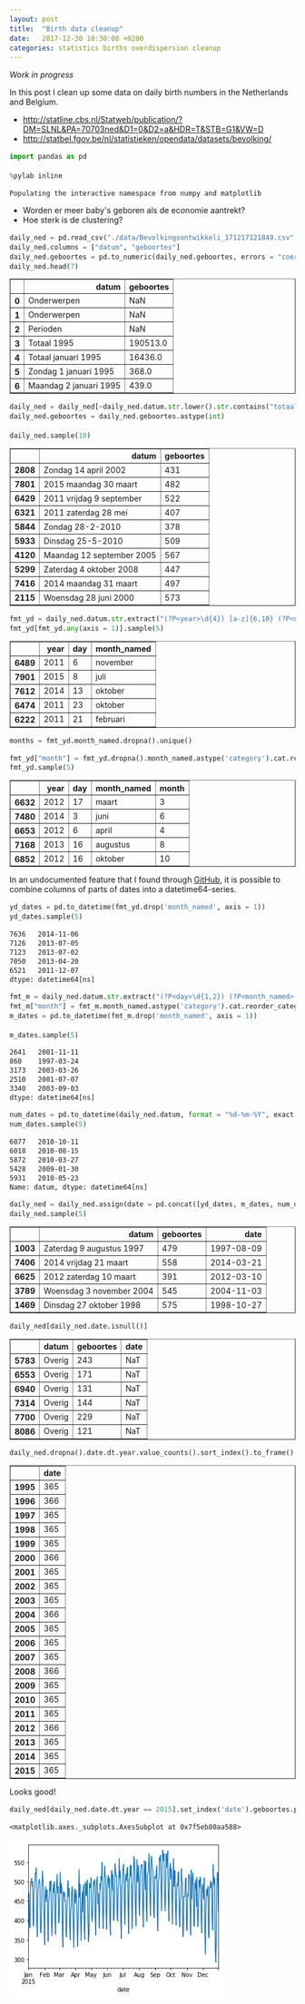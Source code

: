 ```yaml
---
layout: post
title:  "Birth data cleanup"
date:   2017-12-30 10:30:00 +0200
categories: statistics births overdispersion cleanup
---
```


_Work in progress_

In this post I clean up some data on daily birth numbers in the Netherlands and Belgium. 

* http://statline.cbs.nl/Statweb/publication/?DM=SLNL&PA=70703ned&D1=0&D2=a&HDR=T&STB=G1&VW=D
* http://statbel.fgov.be/nl/statistieken/opendata/datasets/bevolking/


```python
import pandas as pd

%pylab inline
```

    Populating the interactive namespace from numpy and matplotlib


* Worden er meer baby's geboren als de economie aantrekt?
* Hoe sterk is de clustering?


```python
daily_ned = pd.read_csv("./data/Bevolkingsontwikkeli_171217121849.csv", encoding="latin-1", delimiter=";").reset_index()
daily_ned.columns = ["datum", "geboortes"]
daily_ned.geboortes = pd.to_numeric(daily_ned.geboortes, errors = "coerce")
daily_ned.head(7)
```




<div>
<style>
    .dataframe thead tr:only-child th {
        text-align: right;
    }

    .dataframe thead th {
        text-align: left;
    }

    .dataframe tbody tr th {
        vertical-align: top;
    }
</style>
<table border="1" class="dataframe">
  <thead>
    <tr style="text-align: right;">
      <th></th>
      <th>datum</th>
      <th>geboortes</th>
    </tr>
  </thead>
  <tbody>
    <tr>
      <th>0</th>
      <td>Onderwerpen</td>
      <td>NaN</td>
    </tr>
    <tr>
      <th>1</th>
      <td>Onderwerpen</td>
      <td>NaN</td>
    </tr>
    <tr>
      <th>2</th>
      <td>Perioden</td>
      <td>NaN</td>
    </tr>
    <tr>
      <th>3</th>
      <td>Totaal 1995</td>
      <td>190513.0</td>
    </tr>
    <tr>
      <th>4</th>
      <td>Totaal januari 1995</td>
      <td>16436.0</td>
    </tr>
    <tr>
      <th>5</th>
      <td>Zondag 1 januari 1995</td>
      <td>368.0</td>
    </tr>
    <tr>
      <th>6</th>
      <td>Maandag 2 januari 1995</td>
      <td>439.0</td>
    </tr>
  </tbody>
</table>
</div>




```python
daily_ned = daily_ned[~daily_ned.datum.str.lower().str.contains("totaal")].dropna()
daily_ned.geboortes = daily_ned.geboortes.astype(int)

daily_ned.sample(10)
```




<div>
<style>
    .dataframe thead tr:only-child th {
        text-align: right;
    }

    .dataframe thead th {
        text-align: left;
    }

    .dataframe tbody tr th {
        vertical-align: top;
    }
</style>
<table border="1" class="dataframe">
  <thead>
    <tr style="text-align: right;">
      <th></th>
      <th>datum</th>
      <th>geboortes</th>
    </tr>
  </thead>
  <tbody>
    <tr>
      <th>2808</th>
      <td>Zondag 14 april 2002</td>
      <td>431</td>
    </tr>
    <tr>
      <th>7801</th>
      <td>2015 maandag 30 maart</td>
      <td>482</td>
    </tr>
    <tr>
      <th>6429</th>
      <td>2011 vrijdag 9 september</td>
      <td>522</td>
    </tr>
    <tr>
      <th>6321</th>
      <td>2011 zaterdag 28 mei</td>
      <td>407</td>
    </tr>
    <tr>
      <th>5844</th>
      <td>Zondag   28-2-2010</td>
      <td>378</td>
    </tr>
    <tr>
      <th>5933</th>
      <td>Dinsdag    25-5-2010</td>
      <td>509</td>
    </tr>
    <tr>
      <th>4120</th>
      <td>Maandag 12 september 2005</td>
      <td>567</td>
    </tr>
    <tr>
      <th>5299</th>
      <td>Zaterdag 4 oktober 2008</td>
      <td>447</td>
    </tr>
    <tr>
      <th>7416</th>
      <td>2014 maandag 31 maart</td>
      <td>497</td>
    </tr>
    <tr>
      <th>2115</th>
      <td>Woensdag 28 juni 2000</td>
      <td>573</td>
    </tr>
  </tbody>
</table>
</div>




```python
fmt_yd = daily_ned.datum.str.extract("(?P<year>\d{4}) [a-z]{6,10} (?P<day>\d{1,2}) (?P<month_named>[a-z]{3,11})", expand = True).dropna()
fmt_yd[fmt_yd.any(axis = 1)].sample(5)
```




<div>
<style>
    .dataframe thead tr:only-child th {
        text-align: right;
    }

    .dataframe thead th {
        text-align: left;
    }

    .dataframe tbody tr th {
        vertical-align: top;
    }
</style>
<table border="1" class="dataframe">
  <thead>
    <tr style="text-align: right;">
      <th></th>
      <th>year</th>
      <th>day</th>
      <th>month_named</th>
    </tr>
  </thead>
  <tbody>
    <tr>
      <th>6489</th>
      <td>2011</td>
      <td>6</td>
      <td>november</td>
    </tr>
    <tr>
      <th>7901</th>
      <td>2015</td>
      <td>8</td>
      <td>juli</td>
    </tr>
    <tr>
      <th>7612</th>
      <td>2014</td>
      <td>13</td>
      <td>oktober</td>
    </tr>
    <tr>
      <th>6474</th>
      <td>2011</td>
      <td>23</td>
      <td>oktober</td>
    </tr>
    <tr>
      <th>6222</th>
      <td>2011</td>
      <td>21</td>
      <td>februari</td>
    </tr>
  </tbody>
</table>
</div>




```python
months = fmt_yd.month_named.dropna().unique()
```


```python
fmt_yd["month"] = fmt_yd.dropna().month_named.astype('category').cat.reorder_categories(months).cat.codes + 1
fmt_yd.sample(5)
```




<div>
<style>
    .dataframe thead tr:only-child th {
        text-align: right;
    }

    .dataframe thead th {
        text-align: left;
    }

    .dataframe tbody tr th {
        vertical-align: top;
    }
</style>
<table border="1" class="dataframe">
  <thead>
    <tr style="text-align: right;">
      <th></th>
      <th>year</th>
      <th>day</th>
      <th>month_named</th>
      <th>month</th>
    </tr>
  </thead>
  <tbody>
    <tr>
      <th>6632</th>
      <td>2012</td>
      <td>17</td>
      <td>maart</td>
      <td>3</td>
    </tr>
    <tr>
      <th>7480</th>
      <td>2014</td>
      <td>3</td>
      <td>juni</td>
      <td>6</td>
    </tr>
    <tr>
      <th>6653</th>
      <td>2012</td>
      <td>6</td>
      <td>april</td>
      <td>4</td>
    </tr>
    <tr>
      <th>7168</th>
      <td>2013</td>
      <td>16</td>
      <td>augustus</td>
      <td>8</td>
    </tr>
    <tr>
      <th>6852</th>
      <td>2012</td>
      <td>16</td>
      <td>oktober</td>
      <td>10</td>
    </tr>
  </tbody>
</table>
</div>



In an undocumented feature that I found through [GitHub](https://github.com/nps/pandas/commit/cb7cdaa20ef5af421344819232ee289b93e22e7f), it is possible to combine columns of parts of dates into a datetime64-series. 


```python
yd_dates = pd.to_datetime(fmt_yd.drop('month_named', axis = 1))
yd_dates.sample(5)
```




    7636   2014-11-06
    7126   2013-07-05
    7123   2013-07-02
    7050   2013-04-20
    6521   2011-12-07
    dtype: datetime64[ns]




```python
fmt_m = daily_ned.datum.str.extract("(?P<day>\d{1,2}) (?P<month_named>[a-z]{3,11}) ?(?P<year>\d{4})", expand = True).dropna()
fmt_m["month"] = fmt_m.month_named.astype('category').cat.reorder_categories(months).cat.codes + 1
m_dates = pd.to_datetime(fmt_m.drop('month_named', axis = 1))

m_dates.sample(5)
```




    2641   2001-11-11
    860    1997-03-24
    3173   2003-03-26
    2510   2001-07-07
    3340   2003-09-03
    dtype: datetime64[ns]




```python
num_dates = pd.to_datetime(daily_ned.datum, format = "%d-%m-%Y", exact = False, errors = "coerce").dropna()
num_dates.sample(5)
```




    6077   2010-10-11
    6018   2010-08-15
    5872   2010-03-27
    5428   2009-01-30
    5931   2010-05-23
    Name: datum, dtype: datetime64[ns]




```python
daily_ned = daily_ned.assign(date = pd.concat([yd_dates, m_dates, num_dates]))
daily_ned.sample(5)
```




<div>
<style>
    .dataframe thead tr:only-child th {
        text-align: right;
    }

    .dataframe thead th {
        text-align: left;
    }

    .dataframe tbody tr th {
        vertical-align: top;
    }
</style>
<table border="1" class="dataframe">
  <thead>
    <tr style="text-align: right;">
      <th></th>
      <th>datum</th>
      <th>geboortes</th>
      <th>date</th>
    </tr>
  </thead>
  <tbody>
    <tr>
      <th>1003</th>
      <td>Zaterdag 9 augustus 1997</td>
      <td>479</td>
      <td>1997-08-09</td>
    </tr>
    <tr>
      <th>7406</th>
      <td>2014 vrijdag 21 maart</td>
      <td>558</td>
      <td>2014-03-21</td>
    </tr>
    <tr>
      <th>6625</th>
      <td>2012 zaterdag 10 maart</td>
      <td>391</td>
      <td>2012-03-10</td>
    </tr>
    <tr>
      <th>3789</th>
      <td>Woensdag 3 november 2004</td>
      <td>545</td>
      <td>2004-11-03</td>
    </tr>
    <tr>
      <th>1469</th>
      <td>Dinsdag 27 oktober 1998</td>
      <td>575</td>
      <td>1998-10-27</td>
    </tr>
  </tbody>
</table>
</div>




```python
daily_ned[daily_ned.date.isnull()]
```




<div>
<style>
    .dataframe thead tr:only-child th {
        text-align: right;
    }

    .dataframe thead th {
        text-align: left;
    }

    .dataframe tbody tr th {
        vertical-align: top;
    }
</style>
<table border="1" class="dataframe">
  <thead>
    <tr style="text-align: right;">
      <th></th>
      <th>datum</th>
      <th>geboortes</th>
      <th>date</th>
    </tr>
  </thead>
  <tbody>
    <tr>
      <th>5783</th>
      <td>Overig</td>
      <td>243</td>
      <td>NaT</td>
    </tr>
    <tr>
      <th>6553</th>
      <td>Overig</td>
      <td>171</td>
      <td>NaT</td>
    </tr>
    <tr>
      <th>6940</th>
      <td>Overig</td>
      <td>131</td>
      <td>NaT</td>
    </tr>
    <tr>
      <th>7314</th>
      <td>Overig</td>
      <td>144</td>
      <td>NaT</td>
    </tr>
    <tr>
      <th>7700</th>
      <td>Overig</td>
      <td>229</td>
      <td>NaT</td>
    </tr>
    <tr>
      <th>8086</th>
      <td>Overig</td>
      <td>121</td>
      <td>NaT</td>
    </tr>
  </tbody>
</table>
</div>




```python
daily_ned.dropna().date.dt.year.value_counts().sort_index().to_frame()
```




<div>
<style>
    .dataframe thead tr:only-child th {
        text-align: right;
    }

    .dataframe thead th {
        text-align: left;
    }

    .dataframe tbody tr th {
        vertical-align: top;
    }
</style>
<table border="1" class="dataframe">
  <thead>
    <tr style="text-align: right;">
      <th></th>
      <th>date</th>
    </tr>
  </thead>
  <tbody>
    <tr>
      <th>1995</th>
      <td>365</td>
    </tr>
    <tr>
      <th>1996</th>
      <td>366</td>
    </tr>
    <tr>
      <th>1997</th>
      <td>365</td>
    </tr>
    <tr>
      <th>1998</th>
      <td>365</td>
    </tr>
    <tr>
      <th>1999</th>
      <td>365</td>
    </tr>
    <tr>
      <th>2000</th>
      <td>366</td>
    </tr>
    <tr>
      <th>2001</th>
      <td>365</td>
    </tr>
    <tr>
      <th>2002</th>
      <td>365</td>
    </tr>
    <tr>
      <th>2003</th>
      <td>365</td>
    </tr>
    <tr>
      <th>2004</th>
      <td>366</td>
    </tr>
    <tr>
      <th>2005</th>
      <td>365</td>
    </tr>
    <tr>
      <th>2006</th>
      <td>365</td>
    </tr>
    <tr>
      <th>2007</th>
      <td>365</td>
    </tr>
    <tr>
      <th>2008</th>
      <td>366</td>
    </tr>
    <tr>
      <th>2009</th>
      <td>365</td>
    </tr>
    <tr>
      <th>2010</th>
      <td>365</td>
    </tr>
    <tr>
      <th>2011</th>
      <td>365</td>
    </tr>
    <tr>
      <th>2012</th>
      <td>366</td>
    </tr>
    <tr>
      <th>2013</th>
      <td>365</td>
    </tr>
    <tr>
      <th>2014</th>
      <td>365</td>
    </tr>
    <tr>
      <th>2015</th>
      <td>365</td>
    </tr>
  </tbody>
</table>
</div>



Looks good!


```python
daily_ned[daily_ned.date.dt.year == 2015].set_index('date').geboortes.plot()
```




    <matplotlib.axes._subplots.AxesSubplot at 0x7f5eb80aa588>




![png](/assets/images/birth-clustering_16_1.png)

